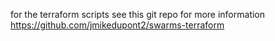 for the terraform scripts see this git repo for more information
https://github.com/jmikedupont2/swarms-terraform
